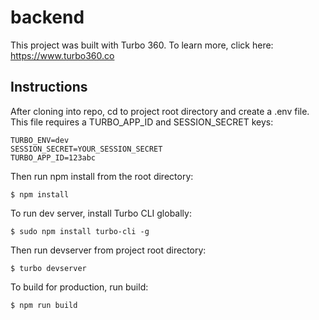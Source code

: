 # backend

This project was built with Turbo 360. To learn more, click here: https://www.turbo360.co

## Instructions
After cloning into repo, cd to project root directory and create a .env file. This file requires a TURBO_APP_ID and SESSION_SECRET keys:

```
TURBO_ENV=dev
SESSION_SECRET=YOUR_SESSION_SECRET
TURBO_APP_ID=123abc
```

Then run npm install from the root directory:

```
$ npm install
```

To run dev server, install Turbo CLI globally:

```
$ sudo npm install turbo-cli -g
```

Then run devserver from project root directory:

```
$ turbo devserver
```

To build for production, run build:

```
$ npm run build
```

